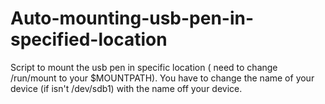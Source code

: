 # Auto-mounting-usb-pen-in-specified-location
Script to mount the usb pen in specific location ( need to change /run/mount to your $MOUNTPATH).
       You have to change the name of your device (if isn't /dev/sdb1) with the name off your device.

